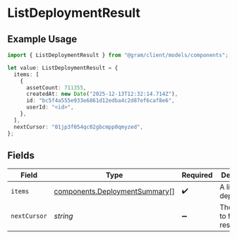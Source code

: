 # ListDeploymentResult

## Example Usage

```typescript
import { ListDeploymentResult } from "@gram/client/models/components";

let value: ListDeploymentResult = {
  items: [
    {
      assetCount: 711355,
      createdAt: new Date("2025-12-13T12:32:14.714Z"),
      id: "bc5f4a555e933e6861d12edba4c2d87ef6caf8e6",
      userId: "<id>",
    },
  ],
  nextCursor: "01jp3f054qc02gbcmpp0qmyzed",
};
```

## Fields

| Field                                                                          | Type                                                                           | Required                                                                       | Description                                                                    | Example                                                                        |
| ------------------------------------------------------------------------------ | ------------------------------------------------------------------------------ | ------------------------------------------------------------------------------ | ------------------------------------------------------------------------------ | ------------------------------------------------------------------------------ |
| `items`                                                                        | [components.DeploymentSummary](../../models/components/deploymentsummary.md)[] | :heavy_check_mark:                                                             | A list of deployments                                                          |                                                                                |
| `nextCursor`                                                                   | *string*                                                                       | :heavy_minus_sign:                                                             | The cursor to fetch results from                                               | 01jp3f054qc02gbcmpp0qmyzed                                                     |